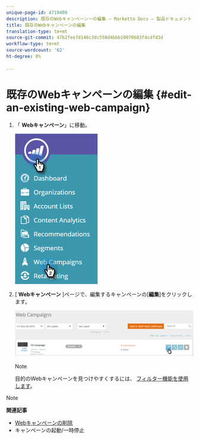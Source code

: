 ```yaml
---
unique-page-id: 4719408
description: 既存のWebキャンペーンーの編集 — Marketto Docs — 製品ドキュメント
title: 既存のWebキャンペーンの編集
translation-type: tm+mt
source-git-commit: 47b2fee7d146c3dc558d4bbb10070683f4cdfd3d
workflow-type: tm+mt
source-wordcount: '62'
ht-degree: 0%

---
```



# 既存のWebキャンペーンの編集 {#edit-an-existing-web-campaign}

1. 「 **Webキャンペーン**」に移動。

   ![](assets/image2016-8-18-16-3a15-3a14.png)

1. [ **Webキャンペーン** ]ページで、編集するキャンペーンの[**編集**]をクリックします。

   ![](assets/web-campaigns-1-edit-hand.png)

   >[!NOTE]
   >
   >目的のWebキャンペーンを見つけやすくするには、 [フィルター機能を使用します](filter-web-campaigns.md)。

>[!NOTE]
>
>**関連記事**
>
>* [Webキャンペーンの削除](delete-a-web-campaign.md)
>* [](launch-pause-a-web-campaign.md) キャンペーンの起動/一時停止 [](launch-pause-a-web-campaign.md)

>



